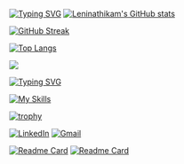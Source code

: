 [![Typing SVG](https://readme-typing-svg.herokuapp.com?font=Fira+Code&size=22&pause=1000&color=38C2FF&center=true&width=435&lines=Hi+%F0%9F%91%8B+I'm+Lenin+Goud+Athikam;Data+Science+%7C+ML+Enthusiast;Open+Source+Contributor+%7C+Problem+Solver)](https://git.io/typing-svg)
[![Leninathikam's GitHub stats](https://github-readme-stats.vercel.app/api?username=leninathikam&show_icons=true&theme=radical)](https://github.com/anuraghazra/github-readme-stats)

[![GitHub Streak](https://github-readme-streak-stats.herokuapp.com?user=leninathikam&theme=radical&date_format=M%20j%5B%2C%20Y%5D)](https://github.com/DenverCoder1/github-readme-streak-stats)

[![Top Langs](https://github-readme-stats.vercel.app/api/top-langs/?username=leninathikam&layout=compact&theme=radical)](https://github.com/anuraghazra/github-readme-stats)

![](https://komarev.com/ghpvc/?username=leninathikam&color=blueviolet)

[![Typing SVG](https://readme-typing-svg.herokuapp.com?font=Fira+Code&size=22&pause=1000&color=38C2FF&center=true&width=435&lines=Hi+%F0%9F%91%8B+I'm+Lenin+Goud+Athikam;Data+Science+%7C+ML+Enthusiast;Open+Source+Contributor+%7C+Problem+Solver)](https://git.io/typing-svg)

[![My Skills](https://skillicons.dev/icons?i=python,pytorch,jupyter,html,css,js,docker,aws,opencv,spark,github,git)](https://skillicons.dev)


[![trophy](https://github-profile-trophy.vercel.app/?username=leninathikam&theme=algolia)](https://github.com/ryo-ma/github-profile-trophy)


[![LinkedIn](https://img.shields.io/badge/LinkedIn-blue?logo=linkedin&logoColor=white&style=flat-square)](https://www.linkedin.com/in/athikam-lenin)
[![Gmail](https://img.shields.io/badge/Gmail-D14836?logo=gmail&logoColor=white&style=flat-square)](mailto:leningoudzzz@gmail,com)


[![Readme Card](https://github-readme-stats.vercel.app/api/pin/?username=leninathikam&repo=spotify-hybrid-recommender-system&theme=radical)](https://github.com/leninathikam/spotify-hybrid-recommender-system)
[![Readme Card](https://github-readme-stats.vercel.app/api/pin/?username=leninathikam&repo=big-data-analytics_project&theme=radical)](https://github.com/leninathikam/big-data-analytics_project)

 
